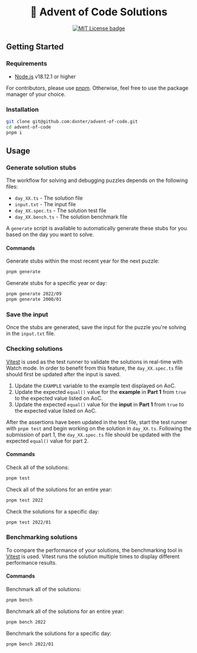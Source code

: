<h1 align="center">
  🎄 Advent of Code Solutions
</h1>

<p align="center">
  <a href="https://github.com/dxnter/advent-of-code/blob/main/LICENSE.md"><img src="https://img.shields.io/badge/license-MIT-blue.svg?label=License&style=flat" alt="MIT License badge" /></a>
</p>

## Getting Started

### Requirements

- [Node.js](https://nodejs.org/en/) v18.12.1 or higher

For contributors, please use [pnpm](https://pnpm.js.org/). Otherwise, feel free to use the package manager of your choice.

### Installation

```bash
git clone git@github.com:dxnter/advent-of-code.git
cd advent-of-code
pnpm i
```

## Usage

### Generate solution stubs

The workflow for solving and debugging puzzles depends on the following files:

- `day_XX.ts` - The solution file
- `input.txt` - The input file
- `day_XX.spec.ts` - The solution test file
- `day_XX.bench.ts` - The solution benchmark file

A `generate` script is available to automatically generate these stubs for you based on the day you want to solve.

#### Commands

Generate stubs within the most recent year for the next puzzle:

```bash
pnpm generate
```

Generate stubs for a specific year or day:

```bash
pnpm generate 2022/09
pnpm generate 2000/01
```

### Save the input

Once the stubs are generated, save the input for the puzzle you're solving in the `input.txt` file.

### Checking solutions

[Vitest](https://vitest.dev/) is used as the test runner to validate the solutions in real-time with Watch mode. In order to benefit from this feature, the `day_XX.spec.ts` file should first be updated after the input is saved.

1. Update the `EXAMPLE` variable to the example text displayed on AoC.
2. Update the expected `equal()` value for the **example** in **Part 1** from `true` to the expected value listed on AoC.
3. Update the expected `equal()` value for the **input** in **Part 1** from `true` to the expected value listed on AoC.

After the assertions have been updated in the test file, start the test runner with `pnpm test` and begin working on the solution in `day_XX.ts`. Following the submission of part 1, the `day_XX.spec.ts` file should be updated with the expected `equal()` value for part 2.

#### Commands

Check all of the solutions:

```bash
pnpm test
```

Check all of the solutions for an entire year:

```bash
pnpm test 2022
```

Check the solutions for a specific day:

```bash
pnpm test 2022/01
```

### Benchmarking solutions

To compare the performance of your solutions, the benchmarking tool in [Vitest](https://vitest.dev/) is used. Vitest runs the solution multiple times to display different performance results.

#### Commands

Benchmark all of the solutions:

```bash
pnpm bench
```

Benchmark all of the solutions for an entire year:

```bash
pnpm bench 2022
```

Benchmark the solutions for a specific day:

```bash
pnpm bench 2022/01
```
